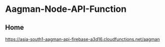 # Aagman-Node-API-Function

## Home

https://asia-south1-aagman-api-firebase-a3d16.cloudfunctions.net/aagman
